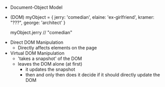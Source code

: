 - Document-Object Model
- (DOM)
    myObject = {
      jerry: 'comedian',
      elaine: 'ex-girlfriend',
      kramer: "???",
      george: 'architect'
    }

    myObject.jerry
    // "comedian"

* Direct DOM Manipulation
    - Directly affects elements on the page
* Virtual DOM Manipulation
    - 'takes a snapshot' of the DOM
    - leaves the DOM alone (at first)
        - it updates the snapshot
        - then and only then does it decide if it should directly update the DOM
            
